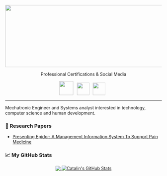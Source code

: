 <p align="center"> <a href="https://github.com/allancarhil">
  <img align="center" width="5000" height="200"src="https://res.cloudinary.com/turing-tecnologia/image/upload/v1625378900/era-digital-wallpaper-1600x900_gqpgpj.jpg" />
</a></p>


<p align="center">Professional Certifications & Social Media</p>
<p align="center"><a href="https://www.youracclaim.com/users/allan-landau-de-carvalho-hilgemberg"><img height="45" src="https://www.imagemhost.com.br/images/2021/02/23/d2e455f37a41d85f6db43eba506997c548348b5a.png"></a>&nbsp&nbsp
<a href="https://www.linkedin.com/in/allancarhil/"><img height="40" src="https://www.imagemhost.com.br/images/2021/02/23/linkedin.png"></a>&nbsp&nbsp
<a href="https://www.instagram.com/allancarhil"><img height="40" src="https://www.imagemhost.com.br/images/2021/02/23/instagram.png"></a>&nbsp&nbsp
</p>


---
<p> Mechatronic Engineer and Systems analyst interested in technology, computer science and human development.

### 📕 Research Papers
- [Presenting Epidor: A Management Information System To Support Pain Medicine](https://www.brazilianjournals.com/index.php/BRJD/article/view/25384)

### &#x1f4c8; My GitHub Stats

<p align="center">
<a href="https://github.com/allancarhil">
  <img align="center" src="https://github-readme-stats.vercel.app/api/top-langs/?username=allancarhil&hide=perl,assembly&title_color=ffffff&text_color=c9cacc&icon_color=2bbc8a&bg_color=1d1f21" />
</a>

<a href="https://github.com/allancarhil">
  <img align="center" src="https://github-readme-stats.vercel.app/api?username=allancarhil&show_icons=true&theme=gruvbox" alt="Catalin's GitHub Stats" />
</a>
</p>
